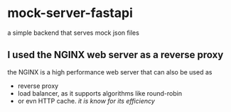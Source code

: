 # mock-server-fastapi
a simple backend that serves mock json files

## I used the NGINX web server as a reverse proxy
the NGINX is a high performance web server that can also be used as
- reverse proxy
- load balancer, as it supports algorithms like round-robin
- or evn HTTP cache.
*it is know for its efficiency*
